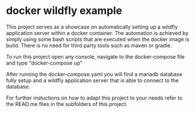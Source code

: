 # docker wildfly example
 
This project serves as a showcase on automatically setting up a wildfly application server within a docker container. The automation is achieved by simply using some bash scripts that are executed when the docker image is build. There is no need for third party tools such as maven or gradle.

To run this project open any console, navigate to the docker-compose file and type "docker-compose up"

After running the docker-compose.yaml you will find a mariadb database fully setup and a wildfly application server that is able to connect to the database.

For further instuctions on how to adapt this project to your needs refer to the READ.me files in the subfolders of this project.